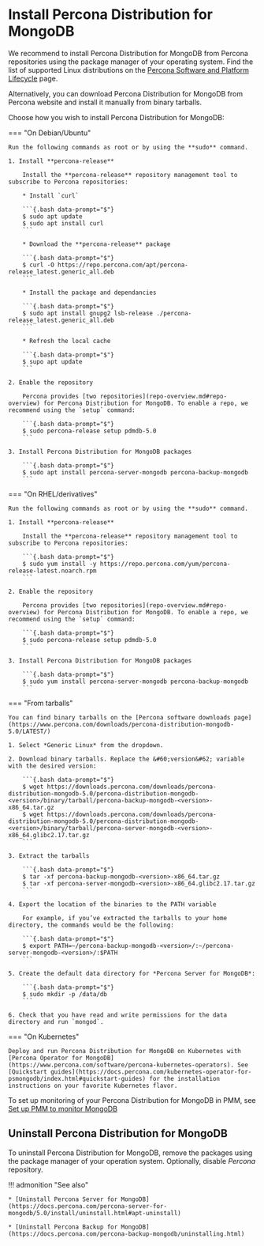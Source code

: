 # Install Percona Distribution for MongoDB

We recommend to install Percona Distribution for MongoDB from Percona repositories using the package manager of your operating system. Find the list of supported Linux distributions on the [Percona Software and Platform Lifecycle](https://www.percona.com/services/policies/percona-software-platform-lifecycle#mongodb) page.

Alternatively, you can download Percona Distribution for MongoDB from Percona website and install it manually from binary tarballs.

Choose how you wish to install Percona Distribution for MongoDB:

=== "On Debian/Ubuntu"

    Run the following commands as root or by using the **sudo** command.

    1. Install **percona-release**

        Install the **percona-release** repository management tool to subscribe to Percona repositories:

        * Install `curl`

        ```{.bash data-prompt="$"}
        $ sudo apt update
        $ sudo apt install curl
        ```

        * Download the **percona-release** package

        ```{.bash data-prompt="$"}
        $ curl -O https://repo.percona.com/apt/percona-release_latest.generic_all.deb
        ```

        * Install the package and dependancies

        ```{.bash data-prompt="$"}
        $ sudo apt install gnupg2 lsb-release ./percona-release_latest.generic_all.deb
        ```

        * Refresh the local cache

        ```{.bash data-prompt="$"}
        $ supo apt update
        ```

    2. Enable the repository

        Percona provides [two repositories](repo-overview.md#repo-overview) for Percona Distribution for MongoDB. To enable a repo, we recommend using the `setup` command:

        ```{.bash data-prompt="$"}
        $ sudo percona-release setup pdmdb-5.0
        ```

    3. Install Percona Distribution for MongoDB packages

        ```{.bash data-prompt="$"}
        $ sudo apt install percona-server-mongodb percona-backup-mongodb
        ```

=== "On RHEL/derivatives"

    Run the following commands as root or by using the **sudo** command.

    1. Install **percona-release**

        Install the **percona-release** repository management tool to subscribe to Percona repositories:

        ```{.bash data-prompt="$"}
        $ sudo yum install -y https://repo.percona.com/yum/percona-release-latest.noarch.rpm
        ```

    2. Enable the repository

        Percona provides [two repositories](repo-overview.md#repo-overview) for Percona Distribution for MongoDB. To enable a repo, we recommend using the `setup` command:

        ```{.bash data-prompt="$"}
        $ sudo percona-release setup pdmdb-5.0
        ```

    3. Install Percona Distribution for MongoDB packages

        ```{.bash data-prompt="$"}
        $ sudo yum install percona-server-mongodb percona-backup-mongodb
        ```

=== "From tarballs"

    You can find binary tarballs on the [Percona software downloads page](https://www.percona.com/downloads/percona-distribution-mongodb-5.0/LATEST/)

    1. Select *Generic Linux* from the dropdown.

    2. Download binary tarballs. Replace the &#60;version&#62; variable with the desired version:

        ```{.bash data-prompt="$"}
        $ wget https://downloads.percona.com/downloads/percona-distribution-mongodb-5.0/percona-distribution-mongodb-<version>/binary/tarball/percona-backup-mongodb-<version>-x86_64.tar.gz
        $ wget https://downloads.percona.com/downloads/percona-distribution-mongodb-5.0/percona-distribution-mongodb-<version>/binary/tarball/percona-server-mongodb-<version>-x86_64.glibc2.17.tar.gz
        ```

    3. Extract the tarballs

        ```{.bash data-prompt="$"}
        $ tar -xf percona-backup-mongodb-<version>-x86_64.tar.gz
        $ tar -xf percona-server-mongodb-<version>-x86_64.glibc2.17.tar.gz
        ```

    4. Export the location of the binaries to the PATH variable

        For example, if you’ve extracted the tarballs to your home directory, the commands would be the following:

        ```{.bash data-prompt="$"}
        $ export PATH=~/percona-backup-mongodb-<version>/:~/percona-server-mongodb-<version>/:$PATH
        ```

    5. Create the default data directory for *Percona Server for MongoDB*:

        ```{.bash data-prompt="$"}
        $ sudo mkdir -p /data/db
        ```

    6. Check that you have read and write permissions for the data directory and run `mongod`.

=== "On Kubernetes"

    Deploy and run Percona Distribution for MongoDB on Kubernetes with [Percona Operator for MongoDB](https://www.percona.com/software/percona-kubernetes-operators). See [Quickstart guides](https://docs.percona.com/kubernetes-operator-for-psmongodb/index.html#quickstart-guides) for the installation instructions on your favorite Kubernetes flavor.

To set up monitoring of your Percona Distribution for MongoDB in PMM, see [Set up PMM to monitor MongoDB](https://docs.percona.com/percona-monitoring-and-management/setting-up/client/mongodb.html)

## Uninstall Percona Distribution for MongoDB

To uninstall Percona Distribution for MongoDB, remove the packages using the package manager of your
operation system. Optionally, disable *Percona* repository.

!!! admonition "See also"

    * [Uninstall Percona Server for MongoDB](https://docs.percona.com/percona-server-for-mongodb/5.0/install/uninstall.html#apt-uninstall)

    * [Uninstall Percona Backup for MongoDB](https://docs.percona.com/percona-backup-mongodb/uninstalling.html)




    


    
